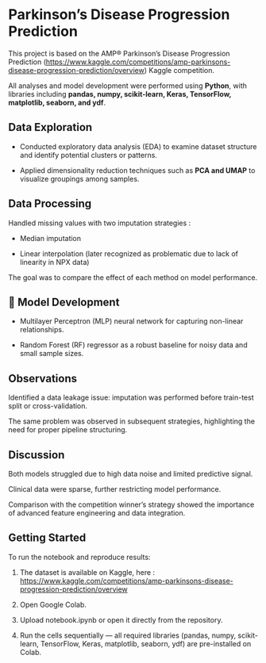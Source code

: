 # Parkinson’s Disease Progression Prediction

This project is based on the AMP® Parkinson’s Disease Progression Prediction (https://www.kaggle.com/competitions/amp-parkinsons-disease-progression-prediction/overview) Kaggle competition.

All analyses and model development were performed using **Python**, with libraries including **pandas, numpy, scikit-learn, Keras, TensorFlow, matplotlib, seaborn, and ydf**.


## Data Exploration

- Conducted exploratory data analysis (EDA) to examine dataset structure and identify potential clusters or patterns.

- Applied dimensionality reduction techniques such as **PCA and UMAP** to visualize groupings among samples.


## Data Processing

Handled missing values with two imputation strategies :

- Median imputation

- Linear interpolation (later recognized as problematic due to lack of linearity in NPX data)

The goal was to compare the effect of each method on model performance.


## 🤖 Model Development

- Multilayer Perceptron (MLP) neural network for capturing non-linear relationships.

- Random Forest (RF) regressor as a robust baseline for noisy data and small sample sizes.


## Observations

Identified a data leakage issue: imputation was performed before train-test split or cross-validation.

The same problem was observed in subsequent strategies, highlighting the need for proper pipeline structuring.


##  Discussion

Both models struggled due to high data noise and limited predictive signal.

Clinical data were sparse, further restricting model performance.

Comparison with the competition winner’s strategy showed the importance of advanced feature engineering and data integration.


## Getting Started

To run the notebook and reproduce results:

1. The dataset is available on Kaggle, here : https://www.kaggle.com/competitions/amp-parkinsons-disease-progression-prediction/overview

2. Open Google Colab.

3. Upload notebook.ipynb or open it directly from the repository.

4. Run the cells sequentially — all required libraries (pandas, numpy, scikit-learn, TensorFlow, Keras, matplotlib, seaborn, ydf) are pre-installed on Colab.
